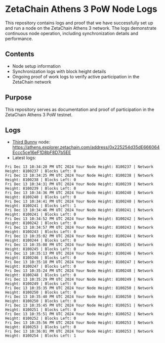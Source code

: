 # ZetaChain Athens 3 PoW Node Logs
This repository contains logs and proof that we have successfully set up and run a node on the ZetaChain Athens 3 network. The logs demonstrate continuous node operation, including synchronization details and performance.

## Contents
- Node setup information
- Synchronization logs with block height details
- Ongoing proof of work logs to verify active participation in the ZetaChain network

## Purpose
This repository serves as documentation and proof of participation in the ZetaChain Athens 3 PoW testnet.

## Logs

- [Third Bunny](https://thirdbunny.xyz/) node: https://athens.explorer.zetachain.com/address/0x225254d35dE666064Eccc5ce16eF1D8bF8D7b5EE
- Latest logs:
```
Fri Dec 13 10:34:20 PM UTC 2024 Your Node Height: 8100237 | Network Height: 8100237 | Blocks Left: 0
Fri Dec 13 10:34:25 PM UTC 2024 Your Node Height: 8100238 | Network Height: 8100238 | Blocks Left: 0
Fri Dec 13 10:34:31 PM UTC 2024 Your Node Height: 8100239 | Network Height: 8100239 | Blocks Left: 0
Fri Dec 13 10:34:36 PM UTC 2024 Your Node Height: 8100240 | Network Height: 8100240 | Blocks Left: 0
Fri Dec 13 10:34:41 PM UTC 2024 Your Node Height: 8100240 | Network Height: 8100241 | Blocks Left: 1
Fri Dec 13 10:34:46 PM UTC 2024 Your Node Height: 8100241 | Network Height: 8100241 | Blocks Left: 0
Fri Dec 13 10:34:52 PM UTC 2024 Your Node Height: 8100242 | Network Height: 8100242 | Blocks Left: 0
Fri Dec 13 10:34:57 PM UTC 2024 Your Node Height: 8100243 | Network Height: 8100243 | Blocks Left: 0
Fri Dec 13 10:35:02 PM UTC 2024 Your Node Height: 8100244 | Network Height: 8100244 | Blocks Left: 0
Fri Dec 13 10:35:08 PM UTC 2024 Your Node Height: 8100245 | Network Height: 8100245 | Blocks Left: 0
Fri Dec 13 10:35:13 PM UTC 2024 Your Node Height: 8100246 | Network Height: 8100246 | Blocks Left: 0
Fri Dec 13 10:35:18 PM UTC 2024 Your Node Height: 8100247 | Network Height: 8100247 | Blocks Left: 0
Fri Dec 13 10:35:24 PM UTC 2024 Your Node Height: 8100248 | Network Height: 8100248 | Blocks Left: 0
Fri Dec 13 10:35:29 PM UTC 2024 Your Node Height: 8100249 | Network Height: 8100249 | Blocks Left: 0
Fri Dec 13 10:35:35 PM UTC 2024 Your Node Height: 8100250 | Network Height: 8100250 | Blocks Left: 0
Fri Dec 13 10:35:40 PM UTC 2024 Your Node Height: 8100250 | Network Height: 8100250 | Blocks Left: 0
Fri Dec 13 10:35:45 PM UTC 2024 Your Node Height: 8100251 | Network Height: 8100251 | Blocks Left: 0
Fri Dec 13 10:35:51 PM UTC 2024 Your Node Height: 8100252 | Network Height: 8100252 | Blocks Left: 0
Fri Dec 13 10:35:56 PM UTC 2024 Your Node Height: 8100253 | Network Height: 8100253 | Blocks Left: 0
Fri Dec 13 10:36:01 PM UTC 2024 Your Node Height: 8100253 | Network Height: 8100254 | Blocks Left: 1
```

